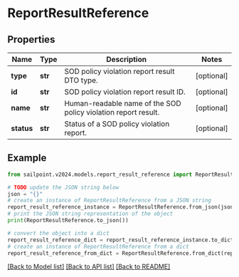 # ReportResultReference


## Properties

Name | Type | Description | Notes
------------ | ------------- | ------------- | -------------
**type** | **str** | SOD policy violation report result DTO type. | [optional] 
**id** | **str** | SOD policy violation report result ID. | [optional] 
**name** | **str** | Human-readable name of the SOD policy violation report result. | [optional] 
**status** | **str** | Status of a SOD policy violation report. | [optional] 

## Example

```python
from sailpoint.v2024.models.report_result_reference import ReportResultReference

# TODO update the JSON string below
json = "{}"
# create an instance of ReportResultReference from a JSON string
report_result_reference_instance = ReportResultReference.from_json(json)
# print the JSON string representation of the object
print(ReportResultReference.to_json())

# convert the object into a dict
report_result_reference_dict = report_result_reference_instance.to_dict()
# create an instance of ReportResultReference from a dict
report_result_reference_from_dict = ReportResultReference.from_dict(report_result_reference_dict)
```
[[Back to Model list]](../README.md#documentation-for-models) [[Back to API list]](../README.md#documentation-for-api-endpoints) [[Back to README]](../README.md)



